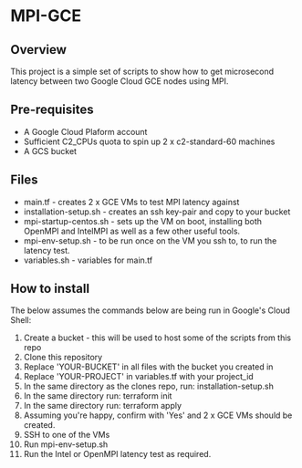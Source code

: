 # MPI-GCE

## Overview

This project is a simple set of scripts to show how to get microsecond latency between two Google Cloud GCE nodes using MPI.

## Pre-requisites
- A Google Cloud Plaform account
- Sufficient C2_CPUs quota to spin up 2 x c2-standard-60 machines
- A GCS bucket

## Files

- main.tf - creates 2 x GCE VMs to test MPI latency against
- installation-setup.sh - creates an ssh key-pair and copy to your bucket
- mpi-startup-centos.sh - sets up the VM on boot, installing both OpenMPI and IntelMPI as well as a few other useful tools.
- mpi-env-setup.sh - to be run once on the VM you ssh to, to run the latency test.
- variables.sh - variables for main.tf


## How to install

The below assumes the commands below are being run in Google's Cloud Shell: 

1. Create a bucket - this will be used to host some of the scripts from this repo
2. Clone this repository
3. Replace 'YOUR-BUCKET' in all files with the bucket you created in 
4. Replace 'YOUR-PROJECT' in variables.tf with your project_id
5. In the same directory as the clones repo, run: installation-setup.sh
6. In the same directory run: terraform init
7. In the same directory run: terraform apply
8. Assuming you're happy, confirm with 'Yes' and 2 x GCE VMs should be created.
9. SSH to one of the VMs
10. Run mpi-env-setup.sh
11. Run the Intel or OpenMPI latency test as required.


